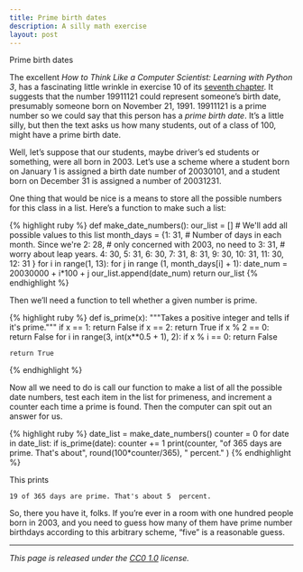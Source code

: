 ```yaml
---
title: Prime birth dates
description: A silly math exercise
layout: post
---
```


Prime birth dates

The excellent _How to Think Like a Computer Scientist: Learning with Python 3_, has a fascinating little wrinkle in exercise 10 of its [seventh chapter](http://openbookproject.net/thinkcs/python/english3e/iteration.html). It suggests that the number 19911121 could represent someone’s birth date, presumably someone born on November 21, 1991. 19911121 is a prime number so we could say that this person has a _prime birth date_. It’s a little silly, but then the text asks us how many students, out of a class of 100, might have a prime birth date.

Well, let’s suppose that our students, maybe driver’s ed students or something, were all born in 2003. Let’s use a scheme where a student born on January 1 is assigned a birth date number of 20030101, and a student born on December 31 is assigned a number of 20031231.

One thing that would be nice is a means to store all the possible numbers for this class in a list. Here’s a function to make such a list:

{% highlight ruby %}
def make\_date_numbers():
    our_list = []               # We'll add all possible values to this list
    month_days = {1: 31,        # Number of days in each month. Since we're
                  2: 28,        # only concerned with 2003, no need to 
                  3: 31,        # worry about leap years.
                  4: 30,
                  5: 31,
                  6: 30,
                  7: 31,
                  8: 31,
                  9: 30,
                  10: 31,
                  11: 30,
                  12: 31
    }
    for i in range(1, 13):
        for j in range (1, month_days[i] + 1):
            date_num = 20030000 + i*100 + j
            our_list.append(date_num)
    return our_list
{% endhighlight %}

Then we’ll need a function to tell whether a given number is prime.

{% highlight ruby %}
def is_prime(x):
    """Takes a positive integer and tells if it's prime."""
    if x == 1:
        return False
    if x == 2:
        return True
    if x % 2 == 0:
        return False
    for i in range(3, int(x**0.5 + 1), 2):
        if x % i == 0:
            return False
    
    return True
{% endhighlight %}

Now all we need to do is call our function to make a list of all the possible date numbers, test each item in the list for primeness, and increment a counter each time a prime is found. Then the computer can spit out an answer for us.

{% highlight ruby %}
date\_list = make_date_numbers()
counter = 0
for date in date_list:
    if is_prime(date):
        counter += 1
print(counter, "of 365 days are prime. That's about", round(100*counter/365), 
                                                            " percent." )
{% endhighlight %}

This prints

```
19 of 365 days are prime. That's about 5  percent.
```

So, there you have it, folks. If you’re ever in a room with one hundred people born in 2003, and you need to guess how many of them have prime number birthdays according to this arbitrary scheme, “five” is a reasonable guess.


---

_This page is released under the [CC0 1.0](https://creativecommons.org/publicdomain/zero/1.0/) license._

